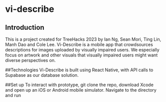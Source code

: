 # vi-describe

## Introduction
This is a project created for TreeHacks 2023 by Ian Ng, Sean Mori, Ting Lin, Manh Dao and Cole Lee. Vi-Describe is a mobile app that crowdsources descriptions for images uploaded by visually impaired users. We especially focus on artwork and other visuals that visually impaired users might want diverse perspectives on.

##Technologies
Vi-Describe is built using React Native, with API calls to Supabase as our database solution. 

##Set up
To interact with prototype, git clone the repo, download Xcode and open up an iOS or Android mobile simulator. Navigate to the directory and run
```npx expo run
